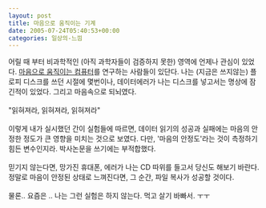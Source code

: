 ```yaml
---
layout: post
title: 마음으로 움직이는 기계
date: 2005-07-24T05:40:53+00:00
categories: 일상의-느낌
---
```

어릴 때 부터 비과학적인 (아직 과학자들이 검증하지 못한) 영역에 언제나 관심이 있었다. <a href="http://wired.daum.net/technology/article00218.shtm#090115bc804485ef target=bb">마음으로 움직이는 컴퓨터</a>를 연구하는 사람들이 있단다. 나는 (지금은 쓰지않는) 플로피 디스크를 쓰던 시절에 몇번이나, 데이터에러가 나는 디스크를 넣고서는 명상에 잠긴적이 있었다. 그리고 마음속으로 되뇌였다.<br /><br />"읽혀져라, 읽혀져라, 읽혀져라"<br /><br />이렇게 내가 실시했던 간이 실험들에 따르면, 데이터 읽기의 성공과 실패에는 마음의 안정한 정도가 큰 영향을 미치는 것으로 보였다. 다만, '마음의 안정도'라는 것이 측정하기 힘든 변수인지라. 박사논문을 쓰기에는 부적합했다. <br /><br />믿기지 않는다면, 망가진 휴대폰, 에러가 나는 CD 따위를 들고서 당신도 해보기 바란다. 정말로 마음이 안정된 상태로 느껴진다면, 그 순간, 파일 복사가 성공할 것이다.<br /><br />물론.. 요즘은 .. 나는 그런 실험은 하지 않는다. 먹고 살기 바빠서. ㅜㅜ
